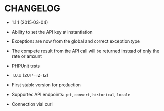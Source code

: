 CHANGELOG
===================

* 1.1.1 (2015-03-04)
 * Ability to set the API key at instantiation
 * Exceptions are now from the global and correct exception type
 * The complete result from the API call will be returned instead of only the rate or amount
 * PHPUnit tests

* 1.0.0 (2014-12-12)
 * First stable version for production
 * Supported API endpoints: `get`, `convert`, `historical`, `locale`
 * Connection vial curl
